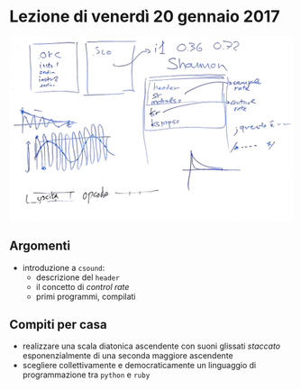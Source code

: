 # Lezione di venerdì 20 gennaio 2017

![whiteboard](./TR_I_20170120_1.jpg)

## Argomenti

* introduzione a `csound`:
  * descrizione del `header`
  * il concetto di *control rate*
  * primi programmi, compilati

## Compiti per casa

* realizzare una scala diatonica ascendente con suoni glissati *staccato* esponenzialmente di una seconda maggiore ascendente
* scegliere collettivamente e democraticamente un linguaggio di programmazione tra `python` e `ruby`
